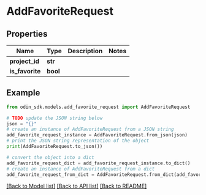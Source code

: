 # AddFavoriteRequest


## Properties

Name | Type | Description | Notes
------------ | ------------- | ------------- | -------------
**project_id** | **str** |  | 
**is_favorite** | **bool** |  | 

## Example

```python
from odin_sdk.models.add_favorite_request import AddFavoriteRequest

# TODO update the JSON string below
json = "{}"
# create an instance of AddFavoriteRequest from a JSON string
add_favorite_request_instance = AddFavoriteRequest.from_json(json)
# print the JSON string representation of the object
print(AddFavoriteRequest.to_json())

# convert the object into a dict
add_favorite_request_dict = add_favorite_request_instance.to_dict()
# create an instance of AddFavoriteRequest from a dict
add_favorite_request_from_dict = AddFavoriteRequest.from_dict(add_favorite_request_dict)
```
[[Back to Model list]](../README.md#documentation-for-models) [[Back to API list]](../README.md#documentation-for-api-endpoints) [[Back to README]](../README.md)


